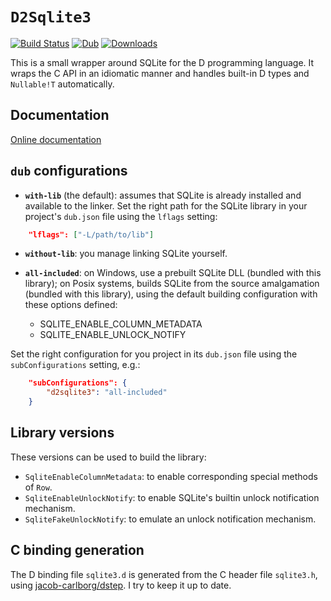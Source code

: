# `D2Sqlite3`

[![Build Status](https://travis-ci.org/biozic/d2sqlite3.svg)](https://travis-ci.org/biozic/d2sqlite3)
[![Dub](https://img.shields.io/dub/v/d2sqlite3.svg)](http://code.dlang.org/packages/d2sqlite3)
[![Downloads](https://img.shields.io/dub/dt/d2sqlite3.svg)](https://code.dlang.org/packages/d2sqlite3)

This is a small wrapper around SQLite for the D programming language.
It wraps the C API in an idiomatic manner and handles built-in D types and
`Nullable!T` automatically.

## Documentation

[Online documentation](http://biozic.github.io/d2sqlite3/d2sqlite3.html)

## `dub` configurations

- **`with-lib`** (the default): assumes that SQLite is already installed and available to the linker. Set the right path for the SQLite library in your project's `dub.json` file using the `lflags` setting:

```json
    "lflags": ["-L/path/to/lib"]
```

- **`without-lib`**: you manage linking SQLite yourself.

- **`all-included`**: on Windows, use a prebuilt SQLite DLL (bundled with this library); on Posix systems, builds SQLite from the source amalgamation (bundled with this library), using the default building configuration with these options defined:
  - SQLITE_ENABLE_COLUMN_METADATA
  - SQLITE_ENABLE_UNLOCK_NOTIFY

Set the right configuration for you project in its `dub.json` file using the `subConfigurations` setting, e.g.:

```json
    "subConfigurations": {
        "d2sqlite3": "all-included"
    }
```

## Library versions

These versions can be used to build the library:

- `SqliteEnableColumnMetadata`: to enable corresponding special methods of `Row`.
- `SqliteEnableUnlockNotify`: to enable SQLite's builtin unlock notification mechanism.
- `SqliteFakeUnlockNotify`: to emulate an unlock notification mechanism.

## C binding generation

The D binding file `sqlite3.d` is generated from the C header file `sqlite3.h`, using [jacob-carlborg/dstep](https://github.com/jacob-carlborg/dstep). I try to keep it up to date.
